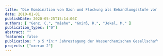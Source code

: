 ```yaml
---
title: "Die Kombination von Ozon und Flockung als Behandlungsstufe vor einer Membranfiltration (Oxeram)"
date: 2010-01-01
publishDate: 2020-05-25T15:14:06Z
authors: [ "Genz, C.", "miehe", "Gnirß, R.", "Jekel, M." ]
publication_types: ["0"]
abstract: ""
featured: false
publication: " p 5 *In:* Jahrestagung der Wasserchemischen Gesellschaft. Bayreuth. 10-12 May 2010"
projects: ["oxeram-2"]
---
```


